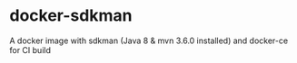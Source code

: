 # docker-sdkman
A docker image with sdkman (Java 8 &amp; mvn 3.6.0 installed) and docker-ce for CI build
